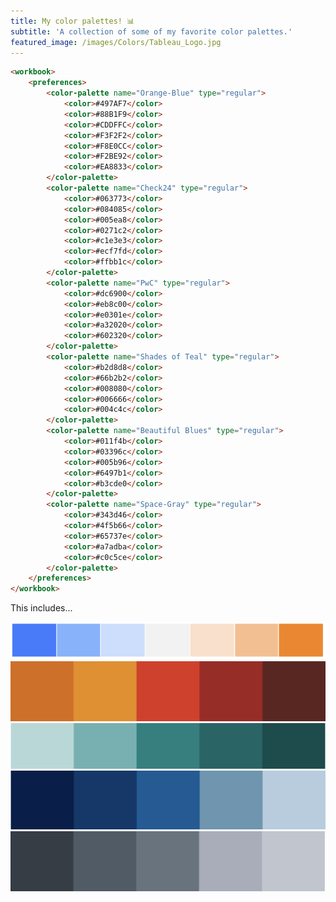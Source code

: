 ```yaml
---
title: My color palettes! 📊
subtitle: 'A collection of some of my favorite color palettes.'
featured_image: /images/Colors/Tableau_Logo.jpg
---
```


```html
<workbook>
	<preferences>
		<color-palette name="Orange-Blue" type="regular">
			<color>#497AF7</color>
			<color>#88B1F9</color>
			<color>#CDDFFC</color>
			<color>#F3F2F2</color>
			<color>#F8E0CC</color>
			<color>#F2BE92</color>
			<color>#EA8833</color>
		</color-palette>
		<color-palette name="Check24" type="regular">
			<color>#063773</color>
			<color>#084085</color>
			<color>#005ea8</color>
			<color>#0271c2</color>
			<color>#c1e3e3</color>
			<color>#ecf7fd</color>
			<color>#ffbb1c</color>
		</color-palette>
		<color-palette name="PwC" type="regular">
			<color>#dc6900</color>
			<color>#eb8c00</color>
			<color>#e0301e</color>
			<color>#a32020</color>
			<color>#602320</color>
		</color-palette>
		<color-palette name="Shades of Teal" type="regular">
			<color>#b2d8d8</color>
			<color>#66b2b2</color>
			<color>#008080</color>
			<color>#006666</color>
			<color>#004c4c</color>
		</color-palette>
		<color-palette name="Beautiful Blues" type="regular">
			<color>#011f4b</color>
			<color>#03396c</color>
			<color>#005b96</color>
			<color>#6497b1</color>
			<color>#b3cde0</color>
		</color-palette>
		<color-palette name="Space-Gray" type="regular">
			<color>#343d46</color>
			<color>#4f5b66</color>
			<color>#65737e</color>
			<color>#a7adba</color>
			<color>#c0c5ce</color>
		</color-palette>
	</preferences>
</workbook>
```

This includes...
<div class="gallery" data-columns="1">
    <img src="/images/Colors/Blue_to_Orange.png">
    <img src="/images/Colors/PwC.png">
    <img src="/images/Colors/Shades_of_Teal.png">
    <img src="/images/Colors/Beautiful_Blues.png">
    <img src="/images/Colors/Space_Gray.png">
</div>